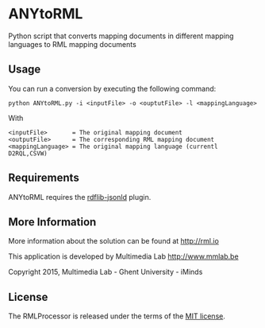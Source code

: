 ANYtoRML
=============

Python script that converts mapping documents in different mapping languages to RML mapping documents

Usage
-----
You can run a conversion by executing the following command:
    
    python ANYtoRML.py -i <inputFile> -o <ouptutFile> -l <mappingLanguage>

With 
    
    <inputFile>       = The original mapping document 
    <outputFile>      = The corresponding RML mapping document
    <mappingLanguage> = The original mapping language (currentl D2RQL,CSVW)


Requirements
------------
ANYtoRML requires the [rdflib-jsonld](https://github.com/RDFLib/rdflib-jsonld) plugin.

More Information
----------------

More information about the solution can be found at http://rml.io

This application is developed by Multimedia Lab http://www.mmlab.be

Copyright 2015, Multimedia Lab - Ghent University - iMinds

License
-------

The RMLProcessor is released under the terms of the [MIT license](http://opensource.org/licenses/mit-license.html).
